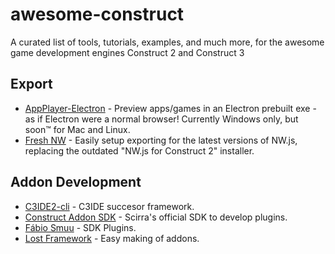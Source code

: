 # awesome-construct

A curated list of tools, tutorials, examples, and much more, for the awesome game development engines Construct 2 and Construct 3

## Export

- [AppPlayer-Electron](https://github.com/Floflis/AppPlayer-Electron) - Preview apps/games in an Electron prebuilt exe - as if Electron were a normal browser! Currently Windows only, but soon™ for Mac and Linux.
- [Fresh NW](https://github.com/kckarnige/FreshNWjsForC2) - Easily setup exporting for the latest versions of NW.js, replacing the outdated "NW.js for Construct 2" installer.

## Addon Development

- [C3IDE2-cli](https://github.com/ConstructFund/c3ide2-cli) - C3IDE succesor framework.
- [Construct Addon SDK](https://github.com/Scirra/Construct-Addon-SDK) - Scirra's official SDK to develop plugins.
- [Fábio Smuu](https://github.com/FabioSmuu/SDK_PluginC2) - SDK Plugins.
- [Lost Framework](https://github.com/lostinmind-dev/lost-c3) - Easy making of addons.
